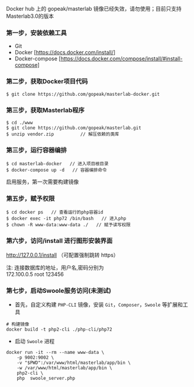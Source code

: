 Docker hub 上的 gopeak/masterlab 镜像已经失效，请勿使用；目前只支持Masterlab3.0的版本  

### 第一步，安装依赖工具

- Git   
- Docker [https://docs.docker.com/install/]
- Docker-compose [https://docs.docker.com/compose/install/#install-compose]

### 第二步，获取Docker项目代码

```
$ git clone https://github.com/gopeak/masterlab-docker.git
```
   
### 第三步，获取Masterlab程序

```
$ cd ./www
$ git clone https://github.com/gopeak/masterlab.git
$ unzip vendor.zip          // 解压依赖的类库
```
   
### 第三步，运行容器编排

```
$ cd masterlab-docker   // 进入项目根目录
$ docker-compose up -d   // 容器编排命令
```

启用服务，第一次需要构建镜像

### 第五步，赋予权限

```
$ cd docker ps   // 查看运行的php容器id
$ docker exec -it php72 /bin/bash   // 进入php 
$ chown -R www-data:www-data ./   // 赋予读写权限
```


### 第六步，访问/install 进行图形安装界面

http://127.0.0.1/install （可配置强制跳转 https）

注: 连接数据库的地址，用户名,密码分别为  
172.100.0.5 root 123456


 
### 第七步，启动Swoole服务访问(未测试)

- 首先，自定义构建 `PHP-CLI` 镜像，安装 `Git`，`Composer`，`Swoole` 等扩展和工具

```shell
# 构建镜像
docker build -t php2-cli ./php-cli/php72
```



- 启动 `Swoole` 进程
```shell
docker run -it --rm --name www-data \
    -p 9002:9002 \
    -v "$PWD":/var/www/html/masterlab/app/bin \
    -w /var/www/html/masterlab/app/bin \
    php2-cli \
    php  swoole_server.php
```

	
